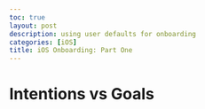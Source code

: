 ```yaml
---
toc: true
layout: post
description: using user defaults for onboarding
categories: [iOS]
title: iOS Onboarding: Part One
---
```

# Intentions vs Goals